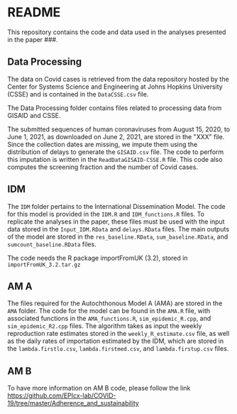 # README

This repository contains the code and data used in the analyses presented in the paper ###.


## Data Processing

The data on Covid cases is retrieved from the data repository hosted by the Center for Systems Science and Engineering at Johns Hopkins University (CSSE) and is contained in the `DataCSSE.csv` file.

The Data Processing folder contains files related to processing data from GISAID and CSSE.

The submitted sequences of human coronaviruses from August 15, 2020, to June 1, 2021, as downloaded on June 2, 2021, are stored in the "XXX" file. Since the collection dates are missing, we impute them using the distribution of delays to generate the `GISAID.csv` file. The code to perform this imputation is written in the `ReadDataGISAID-CSSE.R` file. This code also computes the screening fraction and the number of Covid cases.


## IDM

The `IDM` folder pertains to the International Dissemination Model. The code for this model is provided in the `IDM.R` and `IDM_functions.R` files. To replicate the analyses in the paper, these files must be used with the input data stored in the `Input_IDM.RData` and `delays.RData` files. The main outputs of the model are stored in the `res_baseline.RData`, `sum_baseline.RData`, and `sumcount_baseline.RData` files.

The code needs the R package importFromUK (3.2), stored in `importFromUK_3.2.tar.gz`


## AM A

The files required for the Autochthonous Model A (AMA) are stored in the `AMA` folder. The code for the model can be found in the `AMA.R` file, with associated functions in the `AMA_functions.R`, `sim_epidemic_R.cpp`, and `sim_epidemic_R2.cpp` files. The algorithm takes as input the weekly reproduction rate estimates stored in the `weekly_R_estimate.csv` file, as well as the daily rates of importation estimated by the IDM, which are stored in the `lambda.firstlo.csv`, `lambda.firstmed.csv`, and `lambda.firstup.csv` files.

## AM B

To have more information on AM B code, please follow the link https://github.com/EPIcx-lab/COVID-19/tree/master/Adherence_and_sustainability

